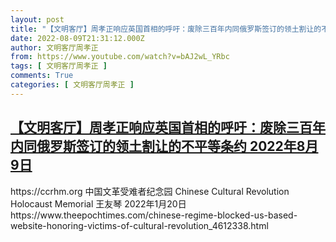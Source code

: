 ```yaml
---
layout: post
title: "【文明客厅】周孝正响应英国首相的呼吁：废除三百年内同俄罗斯签订的领土割让的不平等条约 2022年8月9日"
date: 2022-08-09T21:31:12.000Z
author: 文明客厅周孝正
from: https://www.youtube.com/watch?v=bAJ2wL_YRbc
tags: [ 文明客厅周孝正 ]
comments: True
categories: [ 文明客厅周孝正 ]
---
```

<!--1660080672000-->
[【文明客厅】周孝正响应英国首相的呼吁：废除三百年内同俄罗斯签订的领土割让的不平等条约 2022年8月9日](https://www.youtube.com/watch?v=bAJ2wL_YRbc)
------

<div>
https://ccrhm.org 中国文革受难者纪念园 Chinese Cultural Revolution Holocaust Memorial 王友琴 2022年1月20日https://www.theepochtimes.com/chinese-regime-blocked-us-based-website-honoring-victims-of-cultural-revolution_4612338.html
</div>

